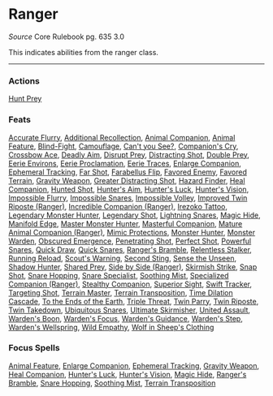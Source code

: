 # Ranger
*Source* Core Rulebook pg. 635 3.0

This indicates abilities from the ranger class.

---

### Actions
[Hunt Prey](Hunt%20Prey)

### Feats
[Accurate Flurry](Accurate%20Flurry), [Additional Recollection](Additional%20Recollection), [Animal Companion](Animal%20Companion), [Animal Feature](Animal%20Feature.md), [Blind-Fight](Blind-Fight), [Camouflage](Camouflage), [Can't you See?](Can't%20you%20See?), [Companion's Cry](Companion's%20Cry), [Crossbow Ace](Crossbow%20Ace), [Deadly Aim](Deadly%20Aim), [Disrupt Prey](Disrupt%20Prey), [Distracting Shot](Distracting%20Shot), [Double Prey](Double%20Prey), [Eerie Environs](Eerie%20Environs), [Eerie Proclamation](Eerie%20Proclamation), [Eerie Traces](Eerie%20Traces), [Enlarge Companion](Enlarge%20Companion.md), [Ephemeral Tracking](Ephemeral%20Tracking.md), [Far Shot](Far%20Shot), [Farabellus Flip](Farabellus%20Flip), [Favored Enemy](Favored%20Enemy), [Favored Terrain](Favored%20Terrain), [Gravity Weapon](Gravity%20Weapon.md), [Greater Distracting Shot](Greater%20Distracting%20Shot), [Hazard Finder](Hazard%20Finder), [Heal Companion](Heal%20Companion.md), [Hunted Shot](Hunted%20Shot), [Hunter's Aim](Hunter's%20Aim), [Hunter's Luck](Hunter's%20Luck.md), [Hunter's Vision](Hunter's%20Vision.md), [Impossible Flurry](Impossible%20Flurry), [Impossible Snares](Impossible%20Snares), [Impossible Volley](Impossible%20Volley), [Improved Twin Riposte (Ranger)](Improved%20Twin%20Riposte%20(Ranger)), [Incredible Companion (Ranger)](Incredible%20Companion%20(Ranger)), [Irezoko Tattoo](Irezoko%20Tattoo), [Legendary Monster Hunter](Legendary%20Monster%20Hunter), [Legendary Shot](Legendary%20Shot), [Lightning Snares](Lightning%20Snares), [Magic Hide](Magic%20Hide.md), [Manifold Edge](Manifold%20Edge), [Master Monster Hunter](Master%20Monster%20Hunter), [Masterful Companion](Masterful%20Companion), [Mature Animal Companion (Ranger)](Mature%20Animal%20Companion%20(Ranger)), [Mimic Protections](Mimic%20Protections), [Monster Hunter](Monster%20Hunter), [Monster Warden](Monster%20Warden), [Obscured Emergence](Obscured%20Emergence), [Penetrating Shot](Penetrating%20Shot), [Perfect Shot](Perfect%20Shot), [Powerful Snares](Powerful%20Snares), [Quick Draw](Quick%20Draw), [Quick Snares](Quick%20Snares), [Ranger's Bramble](Ranger's%20Bramble.md), [Relentless Stalker](Relentless%20Stalker), [Running Reload](Running%20Reload), [Scout's Warning](Scout's%20Warning), [Second Sting](Second%20Sting), [Sense the Unseen](Sense%20the%20Unseen), [Shadow Hunter](Shadow%20Hunter), [Shared Prey](Shared%20Prey), [Side by Side (Ranger)](Side%20by%20Side%20(Ranger)), [Skirmish Strike](Skirmish%20Strike), [Snap Shot](Snap%20Shot), [Snare Hopping](Snare%20Hopping.md), [Snare Specialist](Snare%20Specialist), [Soothing Mist](Soothing%20Mist.md), [Specialized Companion (Ranger)](Specialized%20Companion%20(Ranger)), [Stealthy Companion](Stealthy%20Companion), [Superior Sight](Superior%20Sight), [Swift Tracker](Swift%20Tracker), [Targeting Shot](Targeting%20Shot), [Terrain Master](Terrain%20Master), [Terrain Transposition](Terrain%20Transposition.md), [Time Dilation Cascade](Time%20Dilation%20Cascade), [To the Ends of the Earth](To%20the%20Ends%20of%20the%20Earth), [Triple Threat](Triple%20Threat), [Twin Parry](Twin%20Parry), [Twin Riposte](Twin%20Riposte), [Twin Takedown](Twin%20Takedown), [Ubiquitous Snares](Ubiquitous%20Snares), [Ultimate Skirmisher](Ultimate%20Skirmisher), [United Assault](United%20Assault), [Warden's Boon](Warden's%20Boon), [Warden's Focus](Warden's%20Focus), [Warden's Guidance](Warden's%20Guidance), [Warden's Step](Warden's%20Step), [Warden's Wellspring](Warden's%20Wellspring), [Wild Empathy](Wild%20Empathy), [Wolf in Sheep's Clothing](Wolf%20in%20Sheep's%20Clothing)

### Focus Spells
[Animal Feature](Animal%20Feature.md), [Enlarge Companion](Enlarge%20Companion.md), [Ephemeral Tracking](Ephemeral%20Tracking.md), [Gravity Weapon](Gravity%20Weapon.md), [Heal Companion](Heal%20Companion.md), [Hunter's Luck](Hunter's%20Luck.md), [Hunter's Vision](Hunter's%20Vision.md), [Magic Hide](Magic%20Hide.md), [Ranger's Bramble](Ranger's%20Bramble.md), [Snare Hopping](Snare%20Hopping.md), [Soothing Mist](Soothing%20Mist.md), [Terrain Transposition](Terrain%20Transposition.md)
